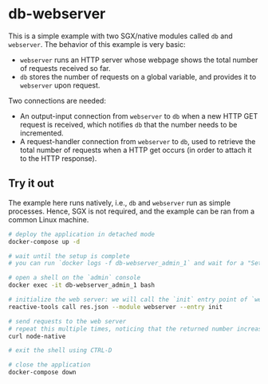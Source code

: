 # db-webserver

This is a simple example with two SGX/native modules called `db` and
`webserver`. The behavior of this example is very basic:

- `webserver` runs an HTTP server whose webpage shows the total number of
  requests received so far.
- `db` stores the number of requests on a global variable, and provides it to
  `webserver` upon request.

Two connections are needed:

- An output-input connection from `webserver` to `db` when a new HTTP GET
  request is received, which notifies `db` that the number needs to be
  incremented.
- A request-handler connection from `webserver` to `db`, used to retrieve the
  total number of requests when a HTTP get occurs (in order to attach it to the
  HTTP response).

## Try it out

The example here runs natively, i.e., `db` and `webserver` run as simple
processes. Hence, SGX is not required, and the example can be ran from a common
Linux machine.

```bash
# deploy the application in detached mode
docker-compose up -d

# wait until the setup is complete
# you can run `docker logs -f db-webserver_admin_1` and wait for a "Setup complete" log

# open a shell on the `admin` console
docker exec -it db-webserver_admin_1 bash

# initialize the web server: we will call the `init` entry point of `webserver`
reactive-tools call res.json --module webserver --entry init

# send requests to the web server
# repeat this multiple times, noticing that the returned number increases each time
curl node-native

# exit the shell using CTRL-D

# close the application
docker-compose down
```